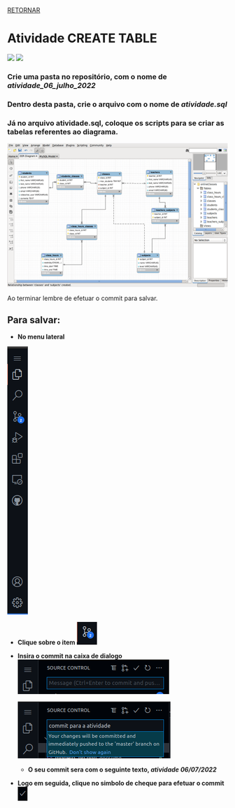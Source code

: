 [RETORNAR](../README.md)

# Atividade CREATE TABLE

[![](https://img.shields.io/badge/MySQL-005C84?style=for-the-badge&logo=mysql&logoColor=white)]() [![](https://img.shields.io/badge/SQLite-07405E?style=for-the-badge&logo=sqlite&logoColor=white)]()

### **Crie uma pasta no repositório, com o nome de *atividade_06_julho_2022***

### **Dentro desta pasta, crie o arquivo com o nome de *atividade.sql***

### **Já no arquivo atividade.sql, coloque os scripts para se criar as tabelas referentes ao diagrama.**

![](./img/modelo_bd.png)

Ao terminar lembre de efetuar o commit para salvar.

## Para salvar:

* **No menu lateral**

![](./img/images_save/passo_0.png)

* **Clique sobre o item** ![](./img/images_save/passo_1.png)

* **Insira o commit na caixa de dialogo** ![](./img/images_save/passo_2.png)
    
    ![](./img/images_save/passo_3.png)
    
    - **O seu commit sera com o seguinte texto, *atividade 06/07/2022***

* **Logo em seguida, clique no simbolo de cheque para efetuar o commit** ![](./img/images_save/passo_4.png)